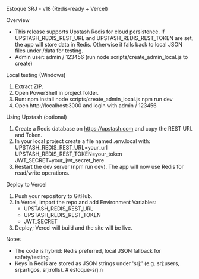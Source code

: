 
Estoque SRJ - v18 (Redis-ready + Vercel)

Overview
- This release supports Upstash Redis for cloud persistence. If UPSTASH_REDIS_REST_URL and UPSTASH_REDIS_REST_TOKEN are set, the app will store data in Redis. Otherwise it falls back to local JSON files under /data for testing.
- Admin user: admin / 123456 (run node scripts/create_admin_local.js to create)

Local testing (Windows)
1. Extract ZIP.
2. Open PowerShell in project folder.
3. Run:
   npm install
   node scripts/create_admin_local.js
   npm run dev
4. Open http://localhost:3000 and login with admin / 123456

Using Upstash (optional)
1. Create a Redis database on https://upstash.com and copy the REST URL and Token.
2. In your local project create a file named .env.local with:
   UPSTASH_REDIS_REST_URL=your_url
   UPSTASH_REDIS_REST_TOKEN=your_token
   JWT_SECRET=your_jwt_secret_here
3. Restart the dev server (npm run dev). The app will now use Redis for read/write operations.

Deploy to Vercel
1. Push your repository to GitHub.
2. In Vercel, import the repo and add Environment Variables:
   - UPSTASH_REDIS_REST_URL
   - UPSTASH_REDIS_REST_TOKEN
   - JWT_SECRET
3. Deploy; Vercel will build and the site will be live.

Notes
- The code is hybrid: Redis preferred, local JSON fallback for safety/testing.
- Keys in Redis are stored as JSON strings under 'srj:<collection>' (e.g. srj:users, srj:artigos, srj:rolls).
#   e s t o q u e - s r j . n  
 